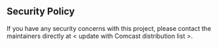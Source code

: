 ## Security Policy

If you have any security concerns with this project, please contact the maintainers directly at < update with Comcast distribution list >. 
